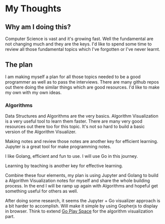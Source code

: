 # My Thoughts

## Why am I doing this?

Computer Science is vast and it's growing fast. Well the fundamental are not changing much and they are the keys. I'd like to spend some time to review all those fundamental topics which I've forgotten or I've never learnt.

## The plan

I am making myself a plan for all those topics needed to be a good programmer as well as to pass the interviews. There are many github repos out there doing the similar things which are good resources. I'd like to make my own with my own ideas.

### Algorithms

Data Structures and Algorithms are the very basics. Algorithm Visualization is a very useful tool to learn them faster. There are many very good resources out there too for this topic. It's not so hard to build a basic version of the Algorithm Visualizer.

Making notes and review those notes are another key for efficient learning. Jupyter is a great tool for make programming notes.

I like Golang, efficient and fun to use. I will use Go in this journey.

Learning by teaching is another key for effective learning.

Combine these four elements, my plan is using Jupyter and Golang to build a Algorithm Visualization notes for myself and share the whole building process. In the end I will be ramp up again with Algorithms and hopeful get something useful for others as well.

After doing some research, it seems the Jupyter + Go visualizer approach is a bit harder to accomplish. Will make it simple by using Gopherjs to display in browser. Think to extend [Go Play Space](https://goplay.space/) for the algorithm visualization part.


